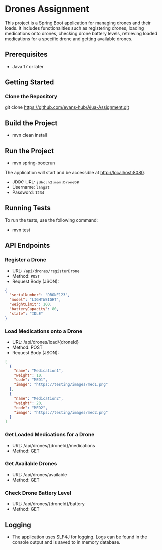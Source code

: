 # Drones Assignment

This project is a Spring Boot application for managing drones and their loads. It includes functionalities such as registering drones, loading medications onto drones, checking drone battery levels, retrieving loaded medications for a specific drone and getting available drones.


## Prerequisites

- Java 17 or later

## Getting Started

### Clone the Repository 

git clone https://github.com/evans-hub/Ajua-Assignment.git

## Build the Project
- mvn clean install

## Run the Project
- mvn spring-boot:run

The application will start and be accessible at [http://localhost:8080](http://localhost:8080).

- JDBC URL: `jdbc:h2:mem:DroneDB`
- Username: `langat`
- Password: `1234`

## Running Tests

To run the tests, use the following command:
- mvn test


## API Endpoints

### Register a Drone

- URL: `/api/drones/registerDrone`
- Method: `POST`
- Request Body (JSON):

```json
{
  "serialNumber": "DRONE123",
  "model": "LIGHTWEIGHT",
  "weightLimit": 100,
  "batteryCapacity": 80,
  "state": "IDLE"
}
```

### Load Medications onto a Drone
- URL: /api/drones/load/{droneId}
- Method: POST
- Request Body (JSON):
```json
[
  {
    "name": "Medication1",
    "weight": 10,
    "code": "MED1",
    "image": "https://testing/images/med1.png"
  },
  {
    "name": "Medication2",
    "weight": 20,
    "code": "MED2",
    "image": "https://testing/images/med2.png"
  }
]
```
### Get Loaded Medications for a Drone
- URL: /api/drones/{droneId}/medications
- Method: GET
### Get Available Drones
- URL: /api/drones/available
- Method: GET
### Check Drone Battery Level
- URL: /api/drones/{droneId}/battery
- Method: GET
## Logging
- The application uses SLF4J for logging. Logs can be found in the console output and is saved to in memory database.

